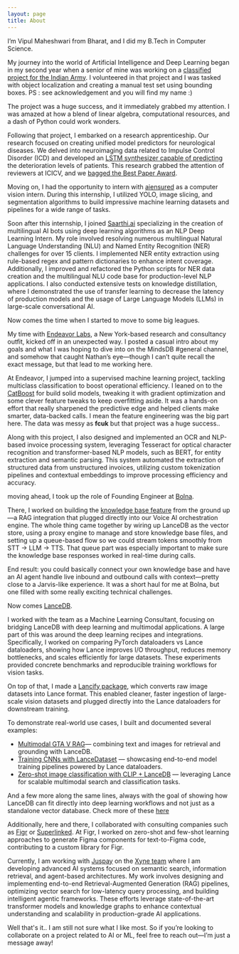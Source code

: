 ```yaml
---
layout: page
title: About
---
```


I’m Vipul Maheshwari from Bharat, and I did my B.Tech in Computer Science.

My journey into the world of Artificial Intelligence and Deep Learning began in my second year when a senior of mine was working on a [classified project for the Indian Army](https://link.springer.com/article/10.1007/s11042-021-11242-y). I volunteered in that project and I was tasked with object localization and creating a manual test set using bounding boxes. PS : see acknowledgement and you will find my name :) 

The project was a huge success, and it immediately grabbed my attention. I was amazed at how a blend of linear algebra, computational resources, and a dash of Python could work wonders.

Following that project, I embarked on a research apprenticeship. Our research focused on creating unified model predictors for neurological diseases. We delved into neuroimaging data related to Impulse Control Disorder (ICD) and developed an [LSTM synthesizer capable of predicting](https://link.springer.com/chapter/10.1007/978-981-99-2602-2_12) the deterioration levels of patients. This research grabbed the attention of reviewers at ICICV, and we [bagged the Best Paper Award](https://drive.google.com/file/d/1-Ee-EZXcHNe5wS4xbzSrP74SQUzs-o-m/view).

Moving on, I had the opportunity to intern with [aiensured](https://www.aiensured.com/) as a computer vision intern. During this internship, I utilized YOLO, image slicing, and segmentation algorithms to build impressive machine learning datasets and pipelines for a wide range of tasks.

Soon after this internship, I joined [Saarthi.ai](https://www.saarthi.ai/) specializing in the creation of multilingual AI bots using deep learning algorithms as an NLP Deep Learning Intern. My role involved resolving numerous multilingual Natural Language Understanding (NLU) and Named Entity Recognition (NER) challenges for over 15 clients. I implemented NER entity extraction using rule-based regex and pattern dictionaries to enhance intent coverage. Additionally, I improved and refactored the Python scripts for NER data creation and the multilingual NLU code base for production-level NLP applications. I also conducted extensive tests on knowledge distillation, where I demonstrated the use of transfer learning to decrease the latency of production models and the usage of Large Language Models (LLMs) in large-scale conversational AI.

Now comes the time when I started to move to some big leagues.

My time with [Endeavor Labs](https://www.endeavorlabs.co/), a New York-based research and consultancy outfit, kicked off in an unexpected way. I posted a casual intro about my goals and what I was hoping to dive into on the MindsDB #general channel, and somehow that caught Nathan’s eye—though I can’t quite recall the exact message, but that lead to me working here.

At Endeavor, I jumped into a supervised machine learning project, tackling multiclass classification to boost operational efficiency. I leaned on to the 
[CatBoost](https://catboost.ai/docs/en/concepts/loss-functions-multiclassification) for build solid models, tweaking it with gradient optimization and some clever feature tweaks to keep overfitting aside. It was a hands-on effort that really sharpened the predictive edge and helped clients make smarter, data-backed calls. I mean the feature engineering was the big part here. The data was messy as **fcuk** but that project was a huge success..

Along with this project, I also designed and implemented an OCR and NLP-based invoice processing system, leveraging Tesseract for optical character recognition and transformer-based NLP models, such as BERT, for entity extraction and semantic parsing. This system automated the extraction of structured data from unstructured invoices, utilizing custom tokenization pipelines and contextual embeddings to improve processing efficiency and accuracy.

moving ahead, I took up the role of Founding Engineer at [Bolna](https://www.bolna.ai/).

There, I worked on building the [knowledge base feature](https://www.linkedin.com/posts/vipulmaheshwarii_excited-to-share-what-ive-been-working-activity-7241083342593384448-rd4Q?utm_source=share&utm_medium=member_desktop&rcm=ACoAADWFgLQBXZygDPUaqFOS9b7G3wtkLnIxpIs) from the ground up—a RAG integration that plugged directly into our Voice AI orchestration engine. The whole thing came together by wiring up LanceDB as the vector store, using a proxy engine to manage and store knowledge base files, and setting up a queue-based flow so we could stream tokens smoothly from STT → LLM → TTS. That queue part was especially important to make sure the knowledge base responses worked in real-time during calls.

End result: you could basically connect your own knowledge base and have an AI agent handle live inbound and outbound calls with context—pretty close to a Jarvis-like experience. It was a short haul for me at Bolna, but one filled with some really exciting technical challenges.

Now comes [LanceDB](https://lancedb.com/).

I worked with the team as a Machine Learning Consultant, focusing on bridging LanceDB with deep learning and multimodal applications. A large part of this was around the deep learning recipes and integrations. Specifically, I worked on comparing PyTorch dataloaders vs Lance dataloaders, showing how Lance improves I/O throughput, reduces memory bottlenecks, and scales efficiently for large datasets. These experiments provided concrete benchmarks and reproducible training workflows for vision tasks.

On top of that, I made a [Lancify package](https://www.lancedb.com/blog/python-package-to-convert-image-datasets-to-lance-type), which converts raw image datasets into Lance format. This enabled cleaner, faster ingestion of large-scale vision datasets and plugged directly into the Lance dataloaders for downstream training.

To demonstrate real-world use cases, I built and documented several examples:

- [Multimodal GTA V RAG](https://vipul-maheshwari.github.io/2024/03/03/multimodal-rag-application)— combining text and images for retrieval and grounding with LanceDB.
- [Training CNNs with LanceDataset](https://vipul-maheshwari.github.io/2024/06/26/train-a-cnn-with-lancedataset) — showcasing end-to-end model training pipelines powered by Lance dataloaders.
- [Zero-shot image classification with CLIP + LanceDB](https://vipul-maheshwari.github.io/2024/07/14/zero-shot-image-classification) — leveraging Lance for scalable multimodal search and classification tasks.

And a few more along the same lines, always with the goal of showing how LanceDB can fit directly into deep learning workflows and not just as a standalone vector database. Check more of these [here](https://vipul-maheshwari.github.io/)

Additionally, here and there, I collaborated with consulting companies such as [Figr](https://figr.design/) or [Superlinked](https://superlinked.com/). At Figr, I worked on zero-shot and few-shot learning approaches to generate Figma components for text-to-Figma code, contributing to a custom library for Figr.

Currently, I am working with [Juspay](https://juspay.io/in) on the [Xyne team](https://xynehq.com/) where I am developing advanced AI systems focused on semantic search, information retrieval, and agent-based architectures. My work involves designing and implementing end-to-end Retrieval-Augmented Generation (RAG) pipelines, optimizing vector search for low-latency query processing, and building intelligent agentic frameworks. These efforts leverage state-of-the-art transformer models and knowledge graphs to enhance contextual understanding and scalability in production-grade AI applications.

Well that's it.. I am still not sure what I like most. So if you’re looking to collaborate on a project related to AI or ML, feel free to reach out—I’m just a message away!

